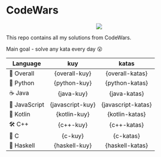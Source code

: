 # CodeWars

<p align="center">
  <img src="https://www.codewars.com/users/yurii_karabas/badges/large">
</p>

This repo contains all my solutions from CodeWars.

Main goal - solve any kata every day :open_mouth:

| Language                | kuy              | katas                 |
|---                      |:---:             |:---:                  |
|:dizzy: Overall          | {overall-kuy}    | {overall-katas}       |
|:snake: Python           | {python-kuy}     | {python-katas}        |
|:coffee: Java            | {java-kuy}       | {java-katas}          |
|:see_no_evil: JavaScript | {javascript-kuy} | {javascript-katas}    |
|:seedling: Kotlin        | {kotlin-kuy}     | {kotlin-katas}        |
|:hammer_and_wrench: C++  | {c++-kuy}        | {c++-katas}           |
|:wrench: C               | {c-kuy}          | {c-katas}             |
|:link: Haskell           | {haskell-kuy}    | {haskell-katas}       |